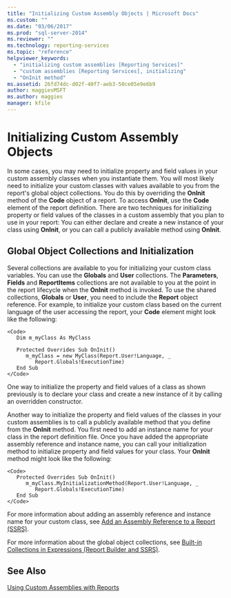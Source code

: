 ```yaml
---
title: "Initializing Custom Assembly Objects | Microsoft Docs"
ms.custom: ""
ms.date: "03/06/2017"
ms.prod: "sql-server-2014"
ms.reviewer: ""
ms.technology: reporting-services
ms.topic: "reference"
helpviewer_keywords: 
  - "initializing custom assemblies [Reporting Services]"
  - "custom assemblies [Reporting Services], initializing"
  - "OnInit method"
ms.assetid: 26fd74dc-d02f-40f7-aeb3-50ce05e9e6b9
author: maggiesMSFT
ms.author: maggies
manager: kfile
---
```

# Initializing Custom Assembly Objects
  In some cases, you may need to initialize property and field values in your custom assembly classes when you instantiate them. You will most likely need to initialize your custom classes with values available to you from the report's global object collections. You do this by overriding the **OnInit** method of the **Code** object of a report. To access **OnInit**, use the **Code** element of the report definition. There are two techniques for initializing property or field values of the classes in a custom assembly that you plan to use in your report: You can either declare and create a new instance of your class using **OnInit**, or you can call a publicly available method using **OnInit**.  
  
## Global Object Collections and Initialization  
 Several collections are available to you for initializing your custom class variables. You can use the **Globals** and **User** collections. The **Parameters**, **Fields** and **ReportItems** collections are not available to you at the point in the report lifecycle when the **OnInit** method is invoked. To use the shared collections, **Globals** or **User**, you need to include the **Report** object reference. For example, to initialize your custom class based on the current language of the user accessing the report, your **Code** element might look like the following:  
  
```  
<Code>  
   Dim m_myClass As MyClass  
  
   Protected Overrides Sub OnInit()  
      m_myClass = new MyClass(Report.User!Language, _  
         Report.Globals!ExecutionTime)  
   End Sub  
</Code>  
```  
  
 One way to initialize the property and field values of a class as shown previously is to declare your class and create a new instance of it by calling an overridden constructor.  
  
 Another way to initialize the property and field values of the classes in your custom assemblies is to call a publicly available method that you define from the **OnInit** method. You first need to add an instance name for your class in the report definition file. Once you have added the appropriate assembly reference and instance name, you can call your initialization method to initialize property and field values for your class. Your **OnInit** method might look like the following:  
  
```  
<Code>  
   Protected Overrides Sub OnInit()  
      m_myClass.MyInitializationMethod(Report.User!Language, _  
         Report.Globals!ExecutionTime)  
   End Sub  
</Code>  
```  
  
 For more information about adding an assembly reference and instance name for your custom class, see [Add an Assembly Reference to a Report &#40;SSRS&#41;](../report-design/add-an-assembly-reference-to-a-report-ssrs.md).  
  
 For more information about the global object collections, see [Built-in Collections in Expressions &#40;Report Builder and SSRS&#41;](../report-design/built-in-collections-in-expressions-report-builder.md).  
  
## See Also  
 [Using Custom Assemblies with Reports](using-custom-assemblies-with-reports.md)  
  
  
